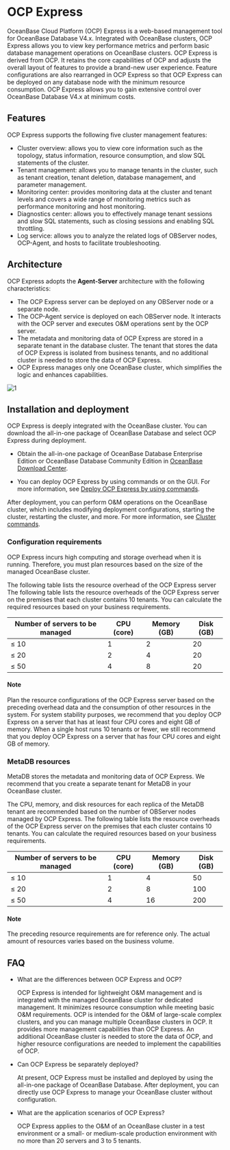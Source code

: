 # OCP Express

OceanBase Cloud Platform (OCP) Express is a web-based management tool for OceanBase Database V4.x. Integrated with OceanBase clusters, OCP Express allows you to view key performance metrics and perform basic database management operations on OceanBase clusters. OCP Express is derived from OCP. It retains the core capabilities of OCP and adjusts the overall layout of features to provide a brand-new user experience. Feature configurations are also rearranged in OCP Express so that OCP Express can be deployed on any database node with the minimum resource consumption. OCP Express allows you to gain extensive control over OceanBase Database V4.x at minimum costs.

## Features

OCP Express supports the following five cluster management features:

* Cluster overview: allows you to view core information such as the topology, status information, resource consumption, and slow SQL statements of the cluster.
* Tenant management: allows you to manage tenants in the cluster, such as tenant creation, tenant deletion, database management, and parameter management.
* Monitoring center: provides monitoring data at the cluster and tenant levels and covers a wide range of monitoring metrics such as performance monitoring and host monitoring.
* Diagnostics center: allows you to effectively manage tenant sessions and slow SQL statements, such as closing sessions and enabling SQL throttling.
* Log service: allows you to analyze the related logs of OBServer nodes, OCP-Agent, and hosts to facilitate troubleshooting.

## Architecture

OCP Express adopts the **Agent-Server** architecture with the following characteristics:

* The OCP Express server can be deployed on any OBServer node or a separate node.
* The OCP-Agent service is deployed on each OBServer node. It interacts with the OCP server and executes O&M operations sent by the OCP server.
* The metadata and monitoring data of OCP Express are stored in a separate tenant in the database cluster. The tenant that stores the data of OCP Express is isolated from business tenants, and no additional cluster is needed to store the data of OCP Express.
* OCP Express manages only one OceanBase cluster, which simplifies the logic and enhances capabilities.

![1](https://obbusiness-private.oss-cn-shanghai.aliyuncs.com/doc/img/observer-enterprise/V4.2.1/EN_US/700.reference/1400.oceanbase-tools/OCPExpress.png)

## Installation and deployment

OCP Express is deeply integrated with the OceanBase cluster. You can download the all-in-one package of OceanBase Database and select OCP Express during deployment.

* Obtain the all-in-one package of OceanBase Database Enterprise Edition or OceanBase Database Community Edition in [OceanBase Download Center](https://en.oceanbase.com/softwarecenter).
<!-- * You can deploy OCP Express by using commands or on the GUI. For more information, see [Deploy OCP Express by using commands](https://en.oceanbase.com/docs/community-obd-en-10000000000862277) and [Deploy OCP Express on the GUI](https://www.oceanbase.com/docs/community-obd-cn-10000000001690695). -->
* You can deploy OCP Express by using commands or on the GUI. For more information, see [Deploy OCP Express by using commands](https://en.oceanbase.com/docs/community-obd-en-10000000000862277).

After deployment, you can perform O&M operations on the OceanBase cluster, which includes modifying deployment configurations, starting the cluster, restarting the cluster, and more. For more information, see [Cluster commands](https://en.oceanbase.com/docs/community-obd-en-10000000001082230).

### Configuration requirements

OCP Express incurs high computing and storage overhead when it is running. Therefore, you must plan resources based on the size of the managed OceanBase cluster.

The following table lists the resource overhead of the OCP Express server The following table lists the resource overheads of the OCP Express server on the premises that each cluster contains 10 tenants. You can calculate the required resources based on your business requirements.

| Number of servers to be managed | CPU (core) | Memory (GB) | Disk (GB) |
|---|----|---|---|
| ≤ 10 | 1 | 2 | 20 |
| ≤ 20 | 2 | 4 | 20 |
| ≤ 50 | 4 | 8 | 20 |

<main id="notice" type='explain'>
<h4>Note</h4>
<p>Plan the resource configurations of the OCP Express server based on the preceding overhead data and the consumption of other resources in the system. For system stability purposes, we recommend that you deploy OCP Express on a server that has at least four CPU cores and eight GB of memory. When a single host runs 10 tenants or fewer, we still recommend that you deploy OCP Express on a server that has four CPU cores and eight GB of memory. </p>
</main>

### MetaDB resources

MetaDB stores the metadata and monitoring data of OCP Express. We recommend that you create a separate tenant for MetaDB in your OceanBase cluster.

The CPU, memory, and disk resources for each replica of the MetaDB tenant are recommended based on the number of OBServer nodes managed by OCP Express. The following table lists the resource overheads of the OCP Express server on the premises that each cluster contains 10 tenants. You can calculate the required resources based on your business requirements.

| Number of servers to be managed | CPU (core) | Memory (GB) | Disk (GB) |
|---|----|---|---|
| ≤ 10 | 1 | 4 | 50 |
| ≤ 20 | 2 | 8 | 100 |
| ≤ 50 | 4 | 16 | 200 |

<main id="notice" type='explain'>
<h4>Note</h4>
<p>The preceding resource requirements are for reference only. The actual amount of resources varies based on the business volume. </p>
</main>

## FAQ

* What are the differences between OCP Express and OCP?

   OCP Express is intended for lightweight O&M management and is integrated with the managed OceanBase cluster for dedicated management. It minimizes resource consumption while meeting basic O&M requirements. OCP is intended for the O&M of large-scale complex clusters, and you can manage multiple OceanBase clusters in OCP. It provides more management capabilities than OCP Express. An additional OceanBase cluster is needed to store the data of OCP, and higher resource configurations are needed to implement the capabilities of OCP.

* Can OCP Express be separately deployed?

   At present, OCP Express must be installed and deployed by using the all-in-one package of OceanBase Database. After deployment, you can directly use OCP Express to manage your OceanBase cluster without configuration.

* What are the application scenarios of OCP Express?

   OCP Express applies to the O&M of an OceanBase cluster in a test environment or a small- or medium-scale production environment with no more than 20 servers and 3 to 5 tenants.